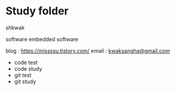 # Study folder
shkwak

software
embedded software

blog  : https://missssu.tistory.com/
email : kwaksangha@gmail.com

- code test
- code study
- git test
- git study
